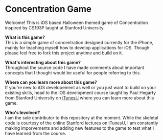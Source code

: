 # Concentration Game
Welcome! This is iOS based Halloween themed game of Concentration inspired by CS193P taught at Stanford University.

**What is this game?** <br/>
This is a simple game of concentration designed currently for the iPhone, mainly for teaching myself how to develop applications for iOS. Though please feel free to fork this project anytime and build on it. 

**What's interesting about this game?** <br/>
Throughout the source code I have made comments about important concepts that I thought would be useful for people referring to this. 

**Where can you learn more about this game?** <br/>
If you're new to iOS developement as well or you just want to build on your existing skills, head to the iOS development course taught by Paul Hegarty from Stanford University on [iTunesU](https://itunes.apple.com/us/podcast/developing-ios-11-apps-with-swift/id1315130780?mt=2) where you can learn more about this game.

**Who's Involved?** <br/>
I am the sole contributor to this repository at the moment. While the skeletal code is courtesy of the online Stanford lectures on iTunesU, I am constantly making imporvements and adding new features to the game to test what I have learned from the course.  
